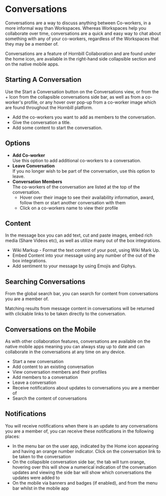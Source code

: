 # Conversations
Conversations are a way to discuss anything between Co-workers, in a more informal way than Workspaces. Whereas Workspaces help you collaborate over time, conversations are a quick and easy way to chat about something with any of your co-workers, regardless of the Workspaces that they may be a member of.

Conversations are a feature of Hornbill Collaboration and are found under the home icon, are available in the right-hand side collapsible section and on the native mobile apps.

## Starting A Conversation
Use the Start a Conversation button on the Conversations view, or from the + Icon from the collapsible conversations side bar, as well as from a co-worker's profile, or any hover over pop-up from a co-worker image which are found throughout the Hornbill platform.
* Add the co-workers you want to add as members to the conversation.
* Give the conversation a title.
* Add some content to start the conversation.

## Options
* **Add Co-worker**<br>Use this option to add additional co-workers to a conversation.
* **Leave Conversation**<br>If you no longer wish to be part of the conversation, use this option to leave.
* **Conversation Members**<br>The co-workers of the conversation are listed at the top of the conversation. 
    * Hover over their image to see their availability information, award, follow them or start another conversation with them
    * Click on a co-workers name to view their profile

## Content
In the message box you can add text, cut and paste images, embed rich media (Share Videos etc), as well as utilize many out of the box integrations.
* Wiki Markup - Format the text content of your post, using Wiki Mark Up.
* Embed Content into your message using any number of the out of the box integrations.
* Add sentiment to your message by using Emojis and Giphys.

## Searching Conversations
From the global search bar, you can search for content from conversations you are a member of.

Matching results from message content in conversations will be returned with clickable links to be taken directly to the conversation.

## Conversations on the Mobile
As with other collaboration features, conversations are available on the native mobile apps meaning you can always stay up to date and can collaborate in the conversations at any time on any device.

* Start a new conversation
* Add content to an existing conversation
* View conversation members and their profiles
* Add members to a conversation
* Leave a conversation
* Receive notifications about updates to conversations you are a member of
* Search the content of conversations

## Notifications
You will receive notifications when there is an update to any conversations you are a member of, you can receive these notifications in the following places:

* In the menu bar on the user app, indicated by the Home icon appearing and having an orange number indicator. Click on the conversation link to be taken to the conversation
* On the collapsible conversation side bar, the tab will turn orange, hovering over this will show a numerical indication of the conversation updates and viewing the side bar will show which conversations the updates were added to
* On the mobile via banners and badges (if enabled), and from the menu bar whilst in the mobile app

<!-- https://wiki.hornbill.com/index.php?title=Conversations >

